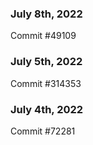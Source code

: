 ### July 8th, 2022

Commit #49109

### July 5th, 2022

Commit #314353


### July 4th, 2022

Commit #72281
